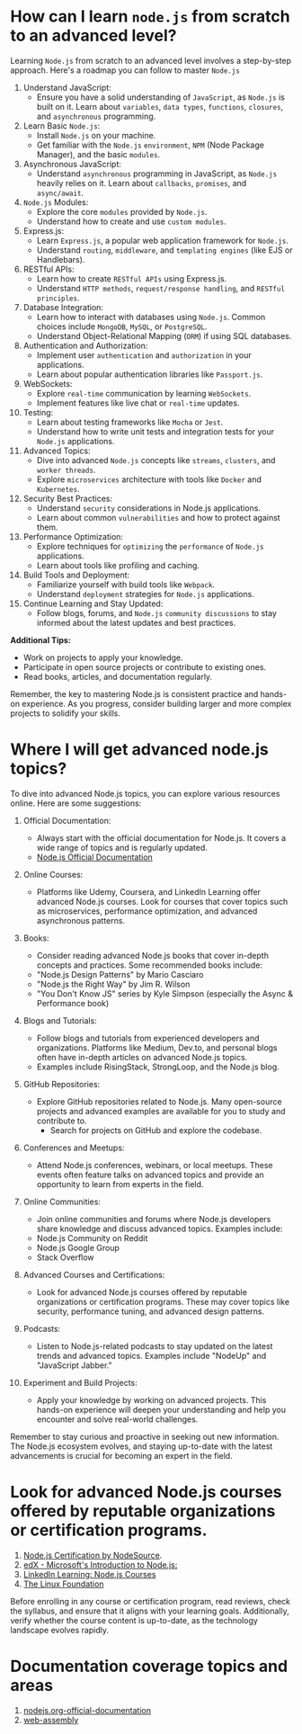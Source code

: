 # How can I learn `node.js` from scratch to an advanced level?

Learning `Node.js` from scratch to an advanced level involves a step-by-step approach. Here's a roadmap you can follow to master `Node.js`

1. Understand JavaScript:
    - Ensure you have a solid understanding of `JavaScript`, as `Node.js` is built on it. Learn about `variables`, `data types`, `functions`, `closures`, and `asynchronous` programming.
2. Learn Basic `Node.js`:
    - Install `Node.js` on your machine.
    - Get familiar with the `Node.js` `environment`, `NPM` (Node Package Manager), and the basic `modules`.
3. Asynchronous JavaScript:
    - Understand `asynchronous` programming in JavaScript, as `Node.js` heavily relies on it. Learn about `callbacks`, `promises`, and `async/await`.
4. `Node.js` Modules:
    - Explore the core `modules` provided by `Node.js`.
    - Understand how to create and use `custom modules`.
5. Express.js:
    - Learn `Express.js`, a popular web application framework for `Node.js`.
    - Understand `routing`, `middleware`, and `templating engines` (like EJS or Handlebars).
6. RESTful APIs:
    - Learn how to create `RESTful APIs` using Express.js.
    - Understand `HTTP methods`, `request/response handling`, and `RESTful principles`.
7. Database Integration:
    - Learn how to interact with databases using `Node.js`. Common choices include `MongoDB`, `MySQL`, or `PostgreSQL`.
    - Understand Object-Relational Mapping (`ORM`) if using SQL databases.
8. Authentication and Authorization:
    - Implement user `authentication` and `authorization` in your applications.
    - Learn about popular authentication libraries like `Passport.js`.
9. WebSockets:
    - Explore `real-time` communication by learning `WebSockets`.
    - Implement features like live chat or `real-time` updates.
10. Testing:
    - Learn about testing frameworks like `Mocha` or `Jest`.
    - Understand how to write unit tests and integration tests for your `Node.js` applications.
11. Advanced Topics:
    - Dive into advanced `Node.js` concepts like `streams`, `clusters`, and `worker threads`.
    - Explore `microservices` architecture with tools like `Docker` and `Kubernetes`.
12. Security Best Practices:
    - Understand `security` considerations in Node.js applications.
    - Learn about common `vulnerabilities` and how to protect against them.
13. Performance Optimization:
    - Explore techniques for `optimizing` the `performance` of `Node.js` applications.
    - Learn about tools like profiling and caching.
14. Build Tools and Deployment:
    - Familiarize yourself with build tools like `Webpack`.
    - Understand `deployment` strategies for `Node.js` applications.
15. Continue Learning and Stay Updated:
    - Follow blogs, forums, and `Node.js` `community discussions` to stay informed about the latest updates and best practices.

**Additional Tips:**

- Work on projects to apply your knowledge.
- Participate in open source projects or contribute to existing ones.
- Read books, articles, and documentation regularly.

Remember, the key to mastering Node.js is consistent practice and hands-on experience. As you progress, consider building larger and more complex projects to solidify your skills.


# Where I will get advanced node.js topics?

To dive into advanced Node.js topics, you can explore various resources online. Here are some suggestions:

1. Official Documentation:
    - Always start with the official documentation for Node.js. It covers a wide range of topics and is regularly updated.
    - [Node.js Official Documentation](https://nodejs.org/en/learn/getting-started/introduction-to-nodejs)
2. Online Courses:
    - Platforms like Udemy, Coursera, and LinkedIn Learning offer advanced Node.js courses. Look for courses that cover topics such as microservices, performance optimization, and advanced asynchronous patterns.
3. Books:
    - Consider reading advanced Node.js books that cover in-depth concepts and practices. Some recommended books include:
    - "Node.js Design Patterns" by Mario Casciaro
    - "Node.js the Right Way" by Jim R. Wilson
    - "You Don't Know JS" series by Kyle Simpson (especially the Async & Performance book)
4. Blogs and Tutorials:
    - Follow blogs and tutorials from experienced developers and organizations. Platforms like Medium, Dev.to, and personal blogs often have in-depth articles on advanced Node.js topics.
    - Examples include RisingStack, StrongLoop, and the Node.js blog.
5. GitHub Repositories:
    - Explore GitHub repositories related to Node.js. Many open-source projects and advanced examples are available for you to study and contribute to.
        - Search for projects on GitHub and explore the codebase.

6. Conferences and Meetups:
    - Attend Node.js conferences, webinars, or local meetups. These events often feature talks on advanced topics and provide an opportunity to learn from experts in the field.

7. Online Communities:  
    - Join online communities and forums where Node.js developers share knowledge and discuss advanced topics. Examples include:
    - Node.js Community on Reddit
    - Node.js Google Group
    - Stack Overflow
8. Advanced Courses and Certifications:
    - Look for advanced Node.js courses offered by reputable organizations or certification programs. These may cover topics like security, performance tuning, and advanced design patterns.
9. Podcasts:
    - Listen to Node.js-related podcasts to stay updated on the latest trends and advanced topics. Examples include "NodeUp" and "JavaScript Jabber."
10. Experiment and Build Projects:
    - Apply your knowledge by working on advanced projects. This hands-on experience will deepen your understanding and help you encounter and solve real-world challenges.

Remember to stay curious and proactive in seeking out new information. The Node.js ecosystem evolves, and staying up-to-date with the latest advancements is crucial for becoming an expert in the field.

# Look for advanced Node.js courses offered by reputable organizations or certification programs.

1. [Node.js Certification by NodeSource](https://nodesource.com/services/training).
2. [edX - Microsoft's Introduction to Node.js:](https://www.edx.org/)
3. [LinkedIn Learning: Node.js Courses](https://www.linkedin.com/learning/)
4. [The Linux Foundation](https://training.linuxfoundation.org/itprofessionalprogram-catalog/?_sft_topic_area=embedded-development)

Before enrolling in any course or certification program, read reviews, check the syllabus, and ensure that it aligns with your learning goals. Additionally, verify whether the course content is up-to-date, as the technology landscape evolves rapidly.

# Documentation coverage topics and areas

1. [nodejs.org-official-documentation](./nodejs.org-official-documentation/getting-started.md)
2. [web-assembly](./web-assembly/overview.md)